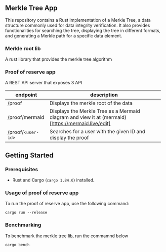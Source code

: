 ## Merkle Tree App

This repository contains a Rust implementation of a Merkle Tree, a data structure commonly used for data integrity verification.  It also provides functionalities for searching the tree, displaying the tree in different formats, and generating a Merkle path for a specific data element.

### Merkle root lib

A rust library that provides the merkle tree algorithm

### Proof of reserve app

A REST API server that exposes 3 API

| endpoint           | description                                                                                       |
| ------------------ | ------------------------------------------------------------------------------------------------- |
| /proof             | Displays the merkle root of the data                                                              |
| /proof/mermaid     | Displays the Merkle Tree as a Mermaid diagram and view it at (mermaid)[https://mermaid.live/edit] |
| /proof/`<user-id>` | Searches for a user with the given ID and display the proof                                       |



## Getting Started

### Prerequisites

*   Rust and Cargo (`cargo 1.84.0`) installed.

### Usage of proof of reserve app

To run the proof of reserve app, use the following command:

```
cargo run --release
```

### Benchmarking

To benchmark the merkle tree lib, run the commamnd below

```
cargo bench
```

